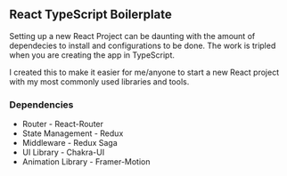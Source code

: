 ## React TypeScript Boilerplate

Setting up a new React Project can be daunting with the amount of dependecies to install and configurations to be done. The work is tripled when you are creating the app in TypeScript.

I created this to make it easier for me/anyone to start a new React project with my most commonly used libraries and tools.

### Dependencies

- Router - React-Router
- State Management - Redux
- Middleware - Redux Saga
- UI Library - Chakra-UI
- Animation Library - Framer-Motion
